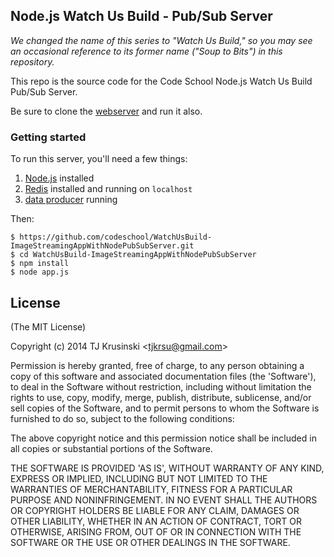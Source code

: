 ## Node.js Watch Us Build - Pub/Sub Server

*We changed the name of this series to "Watch Us Build," so you may see an occasional reference to its former name ("Soup to Bits") in this repository.*

This repo is the source code for the Code School Node.js Watch Us Build Pub/Sub Server.

Be sure to clone the [webserver](https://github.com/codeschool/WatchUsBuild-ImageStreamingAppWithNodeWebServer) and run it also.

### Getting started

To run this server, you'll need a few things:

1. [Node.js](http://nodejs.org) installed
2. [Redis](http://redis.io) installed and running on `localhost`
3. [data producer](https://gist.github.com/TJkrusinski/10735569) running

Then: 

```
$ https://github.com/codeschool/WatchUsBuild-ImageStreamingAppWithNodePubSubServer.git
$ cd WatchUsBuild-ImageStreamingAppWithNodePubSubServer
$ npm install
$ node app.js
```

## License

(The MIT License)

Copyright (c) 2014 TJ Krusinski &lt;tjkrsu@gmail.com&gt;

Permission is hereby granted, free of charge, to any person obtaining
a copy of this software and associated documentation files (the
'Software'), to deal in the Software without restriction, including
without limitation the rights to use, copy, modify, merge, publish,
distribute, sublicense, and/or sell copies of the Software, and to
permit persons to whom the Software is furnished to do so, subject to
the following conditions:

The above copyright notice and this permission notice shall be
included in all copies or substantial portions of the Software.

THE SOFTWARE IS PROVIDED 'AS IS', WITHOUT WARRANTY OF ANY KIND,
EXPRESS OR IMPLIED, INCLUDING BUT NOT LIMITED TO THE WARRANTIES OF
MERCHANTABILITY, FITNESS FOR A PARTICULAR PURPOSE AND NONINFRINGEMENT.
IN NO EVENT SHALL THE AUTHORS OR COPYRIGHT HOLDERS BE LIABLE FOR ANY
CLAIM, DAMAGES OR OTHER LIABILITY, WHETHER IN AN ACTION OF CONTRACT,
TORT OR OTHERWISE, ARISING FROM, OUT OF OR IN CONNECTION WITH THE
SOFTWARE OR THE USE OR OTHER DEALINGS IN THE SOFTWARE.
